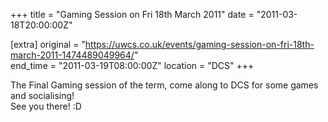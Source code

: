 +++
title = "Gaming Session on Fri 18th March 2011"
date = "2011-03-18T20:00:00Z"

[extra]
original = "https://uwcs.co.uk/events/gaming-session-on-fri-18th-march-2011-1474489049964/"    
end_time = "2011-03-19T08:00:00Z"
location = "DCS"
+++

The Final Gaming session of the term, come along to DCS for some games and socialising\!  
See you there\! :D

